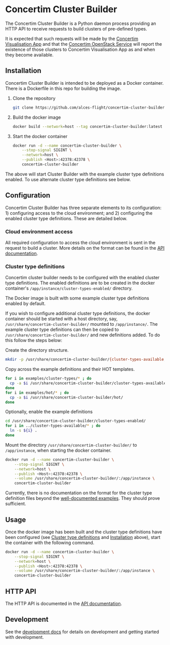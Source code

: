 # Concertim Cluster Builder

The Concertim Cluster Builder is a Python daemon process providing an HTTP API
to receive requests to build clusters of pre-defined types.

It is expected that such requests will be made by the [Concertim Visualisation
App](https://github.com/alces-flight/concertim-ct-visualisation-app) and that
the [Concertim OpenStack
Service](https://github.com/alces-flight/concertim-openstack-service) will
report the existence of those clusters to Concertim Visualisation App as and
when they become available.

## Installation

Concertim Cluster Builder is intended to be deployed as a Docker container.
There is a Dockerfile in this repo for building the image.

1. Clone the repository
    ```bash
    git clone https://github.com/alces-flight/concertim-cluster-builder.git
    ```
2. Build the docker image
    ```bash
    docker build --network=host --tag concertim-cluster-builder:latest .
    ```
3. Start the docker container
    ```bash
	docker run -d --name concertim-cluster-builder \
        --stop-signal SIGINT \
		--network=host \
		--publish <Host>:42378:42378 \
		concertim-cluster-builder
    ```

The above will start Cluster Builder with the example cluster type definitions
enabled.  To use alternate cluster type definitions see below.

## Configuration

Concertim Cluster Builder has three separate elements to its configuration: 1)
configuring access to the cloud environment; and 2) configuring the enabled
cluster type definitions. These are detailed below.

### Cloud environment access

All required configuration to access the cloud environment is sent in the
request to build a cluster.  More details on the format can be found in the
[API documentation](/docs/api.md).

### Cluster type definitions

Concertim cluster builder needs to be configured with the enabled cluster type
definitions. The enabled definitions are to be created in the docker
container's `/app/instance/cluster-types-enabled/` directory.

The Docker image is built with some example cluster type definitions enabled by
default.

If you wish to configure additional cluster type definitions, the docker
container should be started with a host directory, say,
`/usr/share/concertim-cluster-builder/` mounted to `/app/instance/`. The
example cluster type definitions can then be copied to
`/usr/share/concertim-cluster-builder/` and new definitions added. To do this
follow the steps below:

Create the directory structure.

```bash
mkdir -p /usr/share/concertim-cluster-builder/{cluster-types-available,cluster-types-enabled,hot}
```

Copy across the example definitions and their HOT templates.

```bash
for i in examples/cluster-types/* ; do
  cp -a $i /usr/share/concertim-cluster-builder/cluster-types-available/
done
for i in examples/hot/* ; do
  cp -a $i /usr/share/concertim-cluster-builder/hot/
done
```

Optionally, enable the example definitions

```bash
cd /usr/share/concertim-cluster-builder/cluster-types-enabled/
for i in ../cluster-types-available/* ; do
  ln -s ${i} .
done
```

Mount the directory `/usr/share/concertim-cluster-builder/` to `/app/instance`,
when starting the docker container.

```bash
docker run -d --name concertim-cluster-builder \
    --stop-signal SIGINT \
    --network=host \
    --publish <Host>:42378:42378 \
    --volume /usr/share/concertim-cluster-builder/:/app/instance \
    concertim-cluster-builder
```

Currently, there is no documentation on the format for the cluster type
definition files beyond the [well-documented
examples](cluster-types-examples/).  They should prove sufficient.


## Usage

Once the docker image has been built and the cluster type definitions have been
configured (see [Cluster type definitions](#cluster-type-definitions) and
[Installation](#installation) above), start the container with the following
command.

```bash
docker run -d --name concertim-cluster-builder \
    --stop-signal SIGINT \
    --network=host \
    --publish <Host>:42378:42378 \
    --volume /usr/share/concertim-cluster-builder/:/app/instance \
    concertim-cluster-builder
```

## HTTP API

The HTTP API is documented in the [API documentation](/docs/api.md).


## Development

See the [development docs](docs/DEVELOPMENT.md) for details on development and
getting started with development.
